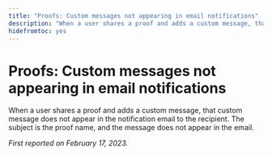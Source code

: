 ```yaml
---
title: "Proofs: Custom messages not appearing in email notifications"
description: "When a user shares a proof and adds a custom message, that custom message does not appear in the notification email to the recipient. The subject is the proof name, and the message does not appear in the email."
hidefromtoc: yes
---
```


# Proofs: Custom messages not appearing in email notifications

When a user shares a proof and adds a custom message, that custom message does not appear in the notification email to the recipient. The subject is the proof name, and the message does not appear in the email.

_First reported on February 17, 2023._

